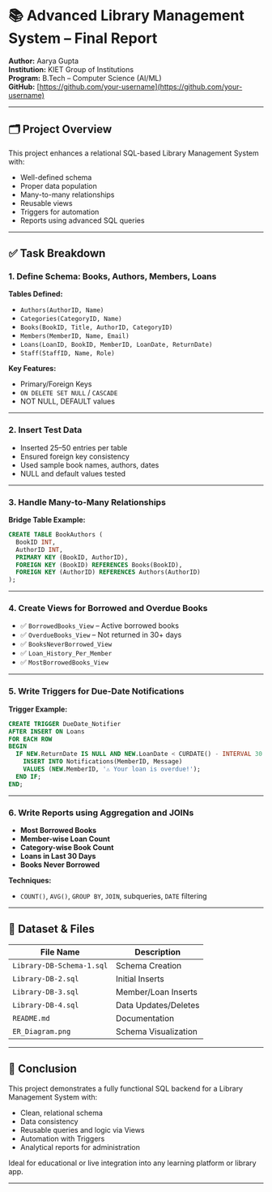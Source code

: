 
# 📚 Advanced Library Management System – Final Report

**Author:** Aarya Gupta  
**Institution:** KIET Group of Institutions  
**Program:** B.Tech – Computer Science (AI/ML)  
**GitHub:** [https://github.com/your-username](https://github.com/your-username)

---

## 🗂️ Project Overview

This project enhances a relational SQL-based Library Management System with:
- Well-defined schema
- Proper data population
- Many-to-many relationships
- Reusable views
- Triggers for automation
- Reports using advanced SQL queries

---

## ✅ Task Breakdown

### 1. Define Schema: Books, Authors, Members, Loans

**Tables Defined:**
- `Authors(AuthorID, Name)`
- `Categories(CategoryID, Name)`
- `Books(BookID, Title, AuthorID, CategoryID)`
- `Members(MemberID, Name, Email)`
- `Loans(LoanID, BookID, MemberID, LoanDate, ReturnDate)`
- `Staff(StaffID, Name, Role)`

**Key Features:**
- Primary/Foreign Keys
- `ON DELETE SET NULL` / `CASCADE`
- NOT NULL, DEFAULT values

---

### 2. Insert Test Data

- Inserted 25–50 entries per table
- Ensured foreign key consistency
- Used sample book names, authors, dates
- NULL and default values tested

---

### 3. Handle Many-to-Many Relationships

**Bridge Table Example:**
```sql
CREATE TABLE BookAuthors (
  BookID INT,
  AuthorID INT,
  PRIMARY KEY (BookID, AuthorID),
  FOREIGN KEY (BookID) REFERENCES Books(BookID),
  FOREIGN KEY (AuthorID) REFERENCES Authors(AuthorID)
);
```

---

### 4. Create Views for Borrowed and Overdue Books

- ✅ `BorrowedBooks_View` – Active borrowed books
- ✅ `OverdueBooks_View` – Not returned in 30+ days
- ✅ `BooksNeverBorrowed_View`
- ✅ `Loan_History_Per_Member`
- ✅ `MostBorrowedBooks_View`

---

### 5. Write Triggers for Due-Date Notifications

**Trigger Example:**
```sql
CREATE TRIGGER DueDate_Notifier
AFTER INSERT ON Loans
FOR EACH ROW
BEGIN
  IF NEW.ReturnDate IS NULL AND NEW.LoanDate < CURDATE() - INTERVAL 30 DAY THEN
    INSERT INTO Notifications(MemberID, Message)
    VALUES (NEW.MemberID, '⚠️ Your loan is overdue!');
  END IF;
END;
```

---

### 6. Write Reports using Aggregation and JOINs

- **Most Borrowed Books**
- **Member-wise Loan Count**
- **Category-wise Book Count**
- **Loans in Last 30 Days**
- **Books Never Borrowed**

**Techniques:**
- `COUNT()`, `AVG()`, `GROUP BY`, `JOIN`, subqueries, `DATE` filtering

---

## 📂 Dataset & Files

| File Name               | Description                    |
|------------------------|--------------------------------|
| `Library-DB-Schema-1.sql` | Schema Creation               |
| `Library-DB-2.sql`        | Initial Inserts               |
| `Library-DB-3.sql`        | Member/Loan Inserts           |
| `Library-DB-4.sql`        | Data Updates/Deletes          |
| `README.md`               | Documentation                 |
| `ER_Diagram.png`          | Schema Visualization          |

---

## 🧾 Conclusion

This project demonstrates a fully functional SQL backend for a Library Management System with:
- Clean, relational schema
- Data consistency
- Reusable queries and logic via Views
- Automation with Triggers
- Analytical reports for administration

Ideal for educational or live integration into any learning platform or library app.

---
